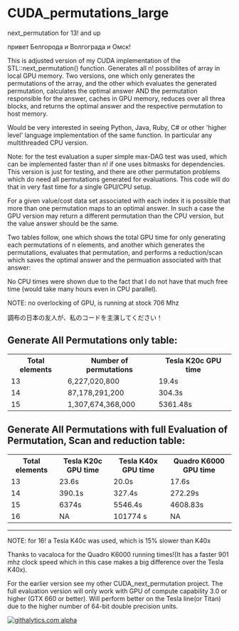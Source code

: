 CUDA_permutations_large
=======================

next_permutation for 13! and up

привет Белгорода и Волгограда и Омск!

This is adjusted version of my CUDA implementation of the STL::next_permutation() function. Generates all n! possibilites of array in local GPU memory.
Two versions, one which only generates the permutations of the array, and the other which evaluates the generated permutation, calculates the optimal answer AND the permutation responsible for the answer, caches in GPU memory, reduces over all threa blocks, and returns the optimal answer and the respective permutation to host memory.

Would be very interested in seeing Python, Java, Ruby, C# or other 'higher level' language implementation of the same function. In particular any multithreaded CPU version.

Note: for the test evaluation a super simple max-DAG test was used, which can be implemented faster than n! if one uses bitmasks for dependencies. This version is just for testing, and there are other permutation problems which do need all permutations generated for evaluations. This code will do that in very fast time for a single GPU/CPU setup.

For a given value/cost data set associated with each index it is possible that more than one permutation maps to an optimal answer. In such a case the GPU version may return a different permutation than the CPU version, but the value answer should be the same.

Two tables follow, one which shows the total GPU time for only generating each permutations of n elements, and another which generates the permutations, evaluates that permutation, and performs a reduction/scan which saves the optimal answer and the permuation associated with that answer:

No CPU times were shown due to the fact that I do not have that much free time (would take many hours even in CPU parallel).

NOTE: no overlocking of GPU, is running at stock 706 Mhz

調布の日本の友人が、私のコードを主演してください！

Generate All Permutations only table:
---
<table>
<tr>
    <th>Total elements</th><th>Number of permutations</th><th>Tesla K20c GPU time</th>
</tr>
    <tr>
    <td> 13</td><td> 6,227,020,800 </td><td> 19.4s </td>
  </tr
  <tr>
    <td> 14</td><td> 87,178,291,200 </td><td> 304.3s </td>
</tr>
<tr>
    <td> 15</td><td> 1,307,674,368,000 </td><td> 5361.48s </td>
</tr>
</table>
  
Generate All Permutations with full Evaluation of Permutation, Scan and reduction table:
---

<table>
  <tr>
    <th>Total elements</th><th>Tesla K20c GPU time</th><th>Tesla K40x GPU time</th><th>Quadro K6000 GPU time</th>
  </tr>
  <tr>
    <td> 13</td><td> 23.6s </td><td> 20.0s </td><td>17.6s</td>
  </tr
  <tr>
    <td> 14</td><td> 390.1s </td><td> 327.4s </td><td>272.29s</td>
</tr>
 <tr>
    <td> 15</td><td> 6374s </td><td> 5546.4s </td><td> 4608.83s</td>
</tr>
<tr>
    <td> 16</td><td> NA </td><td> 101774 s </td><td> NA </td>
</tr>
 </table>
 
 ___
 NOTE: for 16! a Tesla K40c was used, which is 15% slower than K40x
 
 Thanks to vacaloca for the Quadro K6000 running times!(It has a faster 901 mhz clock speed which in this case makes a big difference over the Tesla K40x).
 
 For the earlier version see my other CUDA_next_permutation project. The full evaluation version will only work with GPU of compute capability 3.0 or higher (GTX 660 or better). Will perform better on the Tesla line(or Titan) due to the higher number of 64-bit double precision units.
 
 <script>
  (function(i,s,o,g,r,a,m){i['GoogleAnalyticsObject']=r;i[r]=i[r]||function(){
  (i[r].q=i[r].q||[]).push(arguments)},i[r].l=1*new Date();a=s.createElement(o),
  m=s.getElementsByTagName(o)[0];a.async=1;a.src=g;m.parentNode.insertBefore(a,m)
  })(window,document,'script','//www.google-analytics.com/analytics.js','ga');

  ga('create', 'UA-43459430-1', 'github.com');
  ga('send', 'pageview');

</script>
[![githalytics.com alpha](https://cruel-carlota.pagodabox.com/b2a3438cc40be860aca12c8966a10aa6 "githalytics.com")](http://githalytics.com/OlegKonings/CUDA_permutations_large)

